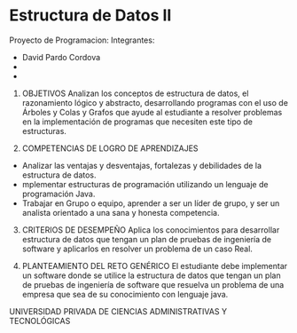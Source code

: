 # Estructura de Datos II
Proyecto de Programacion:
Integrantes:
- David Pardo Cordova
-
-

1. OBJETIVOS
Analizan los conceptos de estructura de datos, el razonamiento lógico y abstracto, desarrollando
programas con el uso de Árboles y Colas y Grafos que ayude al estudiante a resolver problemas en
la implementación de programas que necesiten este tipo de estructuras.

2. COMPETENCIAS DE LOGRO DE APRENDIZAJES
- Analizar las ventajas y desventajas, fortalezas y debilidades de la estructura de datos.
- mplementar estructuras de programación utilizando un lenguaje de programación Java.
- Trabajar en Grupo o equipo, aprender a ser un líder de grupo, y ser un analista orientado a una sana y honesta competencia.

3. CRITERIOS DE DESEMPEÑO
Aplica los conocimientos para desarrollar estructura de datos que tengan un plan de pruebas de
ingeniería de software y aplicarlos en resolver un problema de un caso Real.

4. PLANTEAMIENTO DEL RETO GENÉRICO
El estudiante debe implementar un software donde se utilice la estructura de datos que tengan un plan
de pruebas de ingeniería de software que resuelva un problema de una empresa que sea de su
conocimiento con lenguaje java.

UNIVERSIDAD PRIVADA DE CIENCIAS ADMINISTRATIVAS Y TECNOLÓGICAS
